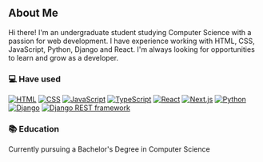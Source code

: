## About Me

Hi there! I'm an undergraduate student studying Computer Science with a passion for web development. I have experience working with HTML, CSS, JavaScript, Python, Django and React. I'm always looking for opportunities to learn and grow as a developer.

### 💻 Have used

[![HTML](https://img.shields.io/badge/-HTML-E34F26?style=flat&logo=html5&logoColor=white&labelColor=black&logoWidth=20&link=https://developer.mozilla.org/en-US/docs/Web/HTML)](https://developer.mozilla.org/en-US/docs/Web/HTML) [![CSS](https://img.shields.io/badge/-CSS-1572B6?style=flat&logo=css3&logoColor=white&labelColor=black&logoWidth=20&link=https://developer.mozilla.org/en-US/docs/Web/CSS)](https://developer.mozilla.org/en-US/docs/Web/CSS) [![JavaScript](https://img.shields.io/badge/-JavaScript-F7DF1E?style=flat&logo=javascript&logoColor=white&labelColor=black&logoWidth=20&link=https://developer.mozilla.org/en-US/docs/Web/JavaScript)](https://developer.mozilla.org/en-US/docs/Web/JavaScript) [![TypeScript](https://img.shields.io/badge/-TypeScript-007ACC?style=flat&logo=typescript&logoColor=white&link=https://www.typescriptlang.org/&labelColor=black)](https://www.typescriptlang.org/) [![React](https://img.shields.io/badge/-React-61DAFB?style=flat&logo=react&logoColor=white&labelColor=black&logoWidth=20&link=https://reactjs.org/)](https://react.dev/) [![Next.js](https://img.shields.io/badge/-Next.js-000000?style=flat&logo=next.js&logoColor=white&link=https://nextjs.org/&labelColor=000000)](https://nextjs.org/)
 [![Python](https://img.shields.io/badge/-Python-3776AB?style=flat&logo=python&logoColor=white&labelColor=black&logoWidth=20&link=https://www.python.org/)](https://www.python.org/) [![Django](https://img.shields.io/badge/-Django-092E20?style=flat&logo=django&logoColor=white&link=https://www.djangoproject.com/&labelColor=black)](https://www.djangoproject.com/) [![Django REST framework](https://img.shields.io/badge/-Django_REST_Framework-8B0000?style=flat&logo=django&logoColor=white&link=https://www.djangoproject.com/&labelColor=black)](https://www.django-rest-framework.org/)

 
### 📚 Education
Currently pursuing a Bachelor's Degree in Computer Science
